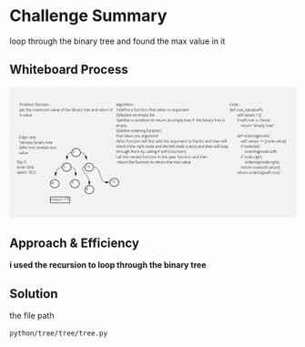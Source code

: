 # Challenge Summary

loop through the binary tree and found the max value in it

## Whiteboard Process

<img src="code challenge 16.PNG">

## Approach & Efficiency

**i used the recursion to loop through the binary tree**

## Solution

the file path

```
python/tree/tree/tree.py
```
